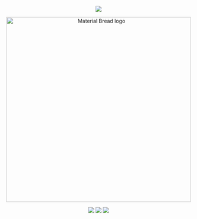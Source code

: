 <div align="center">
  
  ![](https://komarev.com/ghpvc/?username=atervir&color=476ca6)
<p align="center">
    <img width="500" src="https://files.catbox.moe/8vak2k.png" alt="Material Bread logo">
</p>

[![](https://files.catbox.moe/5p9umi.png)](https://rentry.co/atervir)
[![](https://files.catbox.moe/310i4f.png)](https://atervir.atabook.org/)
[![](https://files.catbox.moe/dwvfgr.png)](https://pronouns.cc/@atervir)
